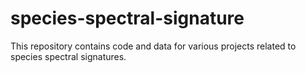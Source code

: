 # species-spectral-signature
This repository contains code and data for various projects related to species spectral signatures.
